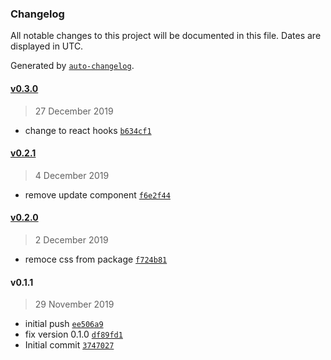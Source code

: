 ### Changelog

All notable changes to this project will be documented in this file. Dates are displayed in UTC.

Generated by [`auto-changelog`](https://github.com/CookPete/auto-changelog).

#### [v0.3.0](https://github.com/TA-Geoforce/react-leaflet-geosearch/compare/v0.2.1...v0.3.0)

> 27 December 2019

- change to react hooks [`b634cf1`](https://github.com/TA-Geoforce/react-leaflet-geosearch/commit/b634cf171c0f81b92d0587cb4aae553a4061c3f6)

#### [v0.2.1](https://github.com/TA-Geoforce/react-leaflet-geosearch/compare/v0.2.0...v0.2.1)

> 4 December 2019

- remove update component [`f6e2f44`](https://github.com/TA-Geoforce/react-leaflet-geosearch/commit/f6e2f449792dad4f3544508b21a3142c414748cf)

#### [v0.2.0](https://github.com/TA-Geoforce/react-leaflet-geosearch/compare/v0.1.1...v0.2.0)

> 2 December 2019

- remoce css from package [`f724b81`](https://github.com/TA-Geoforce/react-leaflet-geosearch/commit/f724b8123959b36864e2cf8e8db865f829759085)

#### v0.1.1

> 29 November 2019

- initial push [`ee506a9`](https://github.com/TA-Geoforce/react-leaflet-geosearch/commit/ee506a9f867a0baa4b14c14ce85b71707d6d5949)
- fix version 0.1.0 [`df89fd1`](https://github.com/TA-Geoforce/react-leaflet-geosearch/commit/df89fd1fb7d817c3c0b63d3650e0fa88469f2be6)
- Initial commit [`3747027`](https://github.com/TA-Geoforce/react-leaflet-geosearch/commit/374702708b7caac851c91618c2158ab7e6eaf44b)
